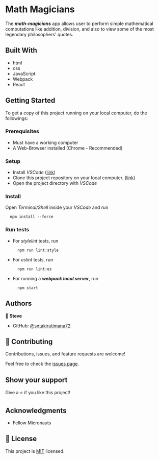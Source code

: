 # Math Magicians

The _**math-magicians**_ app allows user to perform simple mathematical computations like addition, division, and also to view some of the most legendary philosophers' quotes.


## Built With

- html
- css
- JavaScript
- Webpack
- React


## Getting Started

To get a copy of this project running on your local computer, do the followings:

### Prerequisites

- Must have a working computer
- A Web-Browser installed (Chrome - Recommended)

### Setup

- Install _VSCode_ ([link](https://code.visualstudio.com/download))
- Clone this project repository on your local computer. ([link](../../))
- Open the project directory with _VSCode_

### Install

Open _Terminal/Shell_ inside your _VSCode_ and run
  ```
    npm install --force
  ```

### Run tests

- For _stylelint_ tests, run
  ```
    npm run lint:style
  ```
- For _eslint_ tests, run
  ```
    npm run lint:es
  ```
- For running a _**webpack local server**_, run
  ```
    npm start
  ```


## Authors

👤 **Steve**

- GitHub: [@sntakirutimana72](../../../)

## 🤝 Contributing

Contributions, issues, and feature requests are welcome!

Feel free to check the [issues page](../../issues/).

## Show your support

Give a ⭐️ if you like this project!

## Acknowledgments

- Fellow Micronauts

## 📝 License

This project is [MIT](https://github.com/sntakirutimana72/microverse-react-template/blob/main/LICENSE) licensed.
